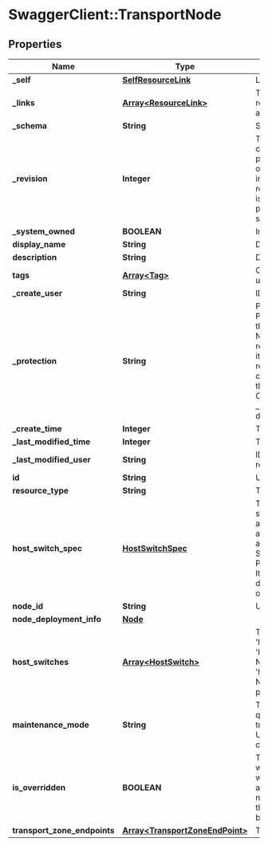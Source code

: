 # SwaggerClient::TransportNode

## Properties
Name | Type | Description | Notes
------------ | ------------- | ------------- | -------------
**_self** | [**SelfResourceLink**](SelfResourceLink.md) | Link to this resource | [optional] 
**_links** | [**Array&lt;ResourceLink&gt;**](ResourceLink.md) | The server will populate this field when returing the resource. Ignored on PUT and POST. | [optional] 
**_schema** | **String** | Schema for this resource | [optional] 
**_revision** | **Integer** | The _revision property describes the current revision of the resource. To prevent clients from overwriting each other&#39;s changes, PUT operations must include the current _revision of the resource, which clients should obtain by issuing a GET operation. If the _revision provided in a PUT request is missing or stale, the operation will be rejected. | [optional] 
**_system_owned** | **BOOLEAN** | Indicates system owned resource | [optional] 
**display_name** | **String** | Defaults to ID if not set | [optional] 
**description** | **String** | Description of this resource | [optional] 
**tags** | [**Array&lt;Tag&gt;**](Tag.md) | Opaque identifiers meaningful to the API user | [optional] 
**_create_user** | **String** | ID of the user who created this resource | [optional] 
**_protection** | **String** | Protection status is one of the following: PROTECTED - the client who retrieved the entity is not allowed             to modify it. NOT_PROTECTED - the client who retrieved the entity is allowed                 to modify it REQUIRE_OVERRIDE - the client who retrieved the entity is a super                    user and can modify it, but only when providing                    the request header X-Allow-Overwrite&#x3D;true. UNKNOWN - the _protection field could not be determined for this           entity.  | [optional] 
**_create_time** | **Integer** | Timestamp of resource creation | [optional] 
**_last_modified_time** | **Integer** | Timestamp of last modification | [optional] 
**_last_modified_user** | **String** | ID of the user who last modified this resource | [optional] 
**id** | **String** | Unique identifier of this resource | [optional] 
**resource_type** | **String** | The type of this resource. | [optional] 
**host_switch_spec** | [**HostSwitchSpec**](HostSwitchSpec.md) | This property is used to either create standard host switches or to inform NSX about preconfigured host switches that already exist on the transport node.  Pass an array of either StandardHostSwitchSpec objects or PreconfiguredHostSwitchSpec objects. It is an error to pass an array containing different types of HostSwitchSpec objects.  | [optional] 
**node_id** | **String** | Unique Id of the fabric node | [optional] 
**node_deployment_info** | [**Node**](Node.md) |  | [optional] 
**host_switches** | [**Array&lt;HostSwitch&gt;**](HostSwitch.md) | This property is deprecated in favor of &#39;host_switch_spec&#39;. Property &#39;host_switches&#39; can only be used for NSX managed transport nodes. &#39;host_switch_spec&#39; can be used for both NSX managed or manually preconfigured host switches. | [optional] 
**maintenance_mode** | **String** | The property is read-only, used for querying result. User could update transport node maintenance mode by UpdateTransportNodeMaintenanceMode call. | [optional] 
**is_overridden** | **BOOLEAN** | This flag is relevant to only those hosts which are part of a compute collection which has transport node profile (TNP) applied on it. If you change the transport node configuration and it is different than cluster level TNP then this flag will be set to true  | [optional] 
**transport_zone_endpoints** | [**Array&lt;TransportZoneEndPoint&gt;**](TransportZoneEndPoint.md) | Transport zone endpoints. | [optional] 


